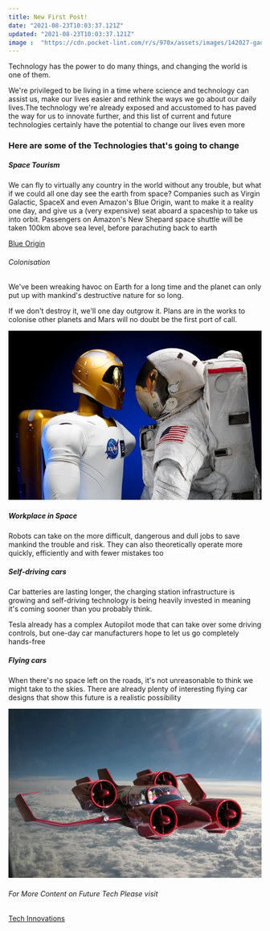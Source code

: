 ```yaml
---
title: New First Post!
date: "2021-08-23T10:03:37.121Z"
updated: "2021-08-23T10:03:37.121Z"
image :  "https://cdn.pocket-lint.com/r/s/970x/assets/images/142027-gadgets-news-feature-life-in-the-future-tech-that-will-change-the-way-we-live-image28-xey4j1kf0t-jpg.webp?v1"
---
```


Technology has the power to do many things, and changing the world is one of them.

We're privileged to be living in a time where science and technology can assist us, make our lives easier and rethink the ways we go about our daily lives.The technology we're already exposed and accustomed to has paved the way for us to innovate further, and this list of current and future technologies certainly have the potential to change our lives even more

### Here are some of the Technologies that's going to change

##### Space Tourism 
We can fly to virtually any country in the world without any trouble, but what if we could all one day see the earth from space?
Companies such as Virgin Galactic, SpaceX and even Amazon's Blue Origin, want to make it a reality one day, and give us a (very expensive) seat aboard a spaceship to take us into orbit. Passengers on Amazon's New Shepard space shuttle will be taken 100km above sea level, before parachuting back to earth

[Blue Origin](origin.webp)

###### Colonisation

We've been wreaking havoc on Earth for a long time and the planet can only put up with mankind's destructive nature for so long.

If we don't destroy it, we'll one day outgrow it. Plans are in the works to colonise other planets and Mars will no doubt be the first port of call.

![Space Suit](./space_suit.jpg)

##### Workplace in Space 
Robots can take on the more difficult, dangerous and dull jobs to save mankind the trouble and risk. They can also theoretically operate more quickly, efficiently and with fewer mistakes too

##### Self-driving cars
Car batteries are lasting longer, the charging station infrastructure is growing and self-driving technology is being heavily invested in meaning it's coming sooner than you probably think.

Tesla already has a complex Autopilot mode that can take over some driving controls, but one-day car manufacturers hope to let us go completely hands-free

##### Flying cars
When there's no space left on the roads, it's not unreasonable to think we might take to the skies. There are already plenty of interesting flying car designs that show this future is a realistic possibility

![Space Taxi](./space-taxi.jpg)

###### For More Content on Future Tech Please visit 
[Tech Innovations](https://www.pocket-lint.com/gadgets/news/142027-tech-innovations-that-will-shortly-change-the-world)